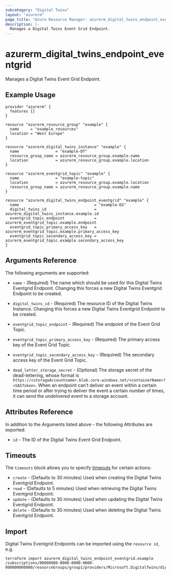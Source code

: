 ```yaml
---
subcategory: "Digital Twins"
layout: "azurerm"
page_title: "Azure Resource Manager: azurerm_digital_twins_endpoint_eventgrid"
description: |-
  Manages a Digital Twins Event Grid Endpoint.
---
```


# azurerm_digital_twins_endpoint_eventgrid

Manages a Digital Twins Event Grid Endpoint.

## Example Usage

```hcl
provider "azurerm" {
  features {}
}

resource "azurerm_resource_group" "example" {
  name     = "example_resources"
  location = "West Europe"
}

resource "azurerm_digital_twins_instance" "example" {
  name                = "example-DT"
  resource_group_name = azurerm_resource_group.example.name
  location            = azurerm_resource_group.example.location
}

resource "azurerm_eventgrid_topic" "example" {
  name                = "example-topic"
  location            = azurerm_resource_group.example.location
  resource_group_name = azurerm_resource_group.example.name
}

resource "azurerm_digital_twins_endpoint_eventgrid" "example" {
  name                                 = "example-EG"
  digital_twins_id                     = azurerm_digital_twins_instance.example.id
  eventgrid_topic_endpoint             = azurerm_eventgrid_topic.example.endpoint
  eventgrid_topic_primary_access_key   = azurerm_eventgrid_topic.example.primary_access_key
  eventgrid_topic_secondary_access_key = azurerm_eventgrid_topic.example.secondary_access_key
}
```

## Arguments Reference

The following arguments are supported:

* `name` - (Required) The name which should be used for this Digital Twins Eventgrid Endpoint. Changing this forces a new Digital Twins Eventgrid Endpoint to be created.

* `digital_twins_id` - (Required) The resource ID of the Digital Twins Instance. Changing this forces a new Digital Twins Eventgrid Endpoint to be created.

* `eventgrid_topic_endpoint` - (Required) The endpoint of the Event Grid Topic.

* `eventgrid_topic_primary_access_key` - (Required) The primary access key of the Event Grid Topic.

* `eventgrid_topic_secondary_access_key` - (Required) The secondary access key of the Event Grid Topic.

* `dead_letter_storage_secret` - (Optional) The storage secret of the dead-lettering, whose format is `https://<storageAccountname>.blob.core.windows.net/<containerName>?<SASToken>`. When an endpoint can't deliver an event within a certain time period or after trying to deliver the event a certain number of times, it can send the undelivered event to a storage account.

## Attributes Reference

In addition to the Arguments listed above - the following Attributes are exported: 

* `id` - The ID of the Digital Twins Event Grid Endpoint.

## Timeouts

The `timeouts` block allows you to specify [timeouts](https://www.terraform.io/docs/configuration/resources.html#timeouts) for certain actions:

* `create` - (Defaults to 30 minutes) Used when creating the Digital Twins Eventgrid Endpoint.
* `read` - (Defaults to 5 minutes) Used when retrieving the Digital Twins Eventgrid Endpoint.
* `update` - (Defaults to 30 minutes) Used when updating the Digital Twins Eventgrid Endpoint.
* `delete` - (Defaults to 30 minutes) Used when deleting the Digital Twins Eventgrid Endpoint.

## Import

Digital Twins Eventgrid Endpoints can be imported using the `resource id`, e.g.

```shell
terraform import azurerm_digital_twins_endpoint_eventgrid.example /subscriptions/00000000-0000-0000-0000-000000000000/resourceGroups/group1/providers/Microsoft.DigitalTwins/digitalTwinsInstances/dt1/endpoints/ep1
```
